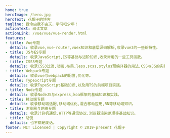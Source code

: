 ```yaml
---
home: true
heroImage: /hero.jpg
heroText: 花帽子的博客
tagline: 我命由我不由天，学习吧少年！
actionText: 阅读文章
actionLink: /vue/vue/vue-render.html
features:
- title: Vue专题
  details: 收录vue,vue-router,vuex知识和底层源码解析,收录vue3的一些新特性。
- title: JS与ES专题
  details: 收录JavaScript,ES等基础与进阶知识,收录常用的一些工具函数。
- title: CSS3专题
  details: 收录CSS3过渡,动画,布局,less,scss,stylus预编译器的用法,CSS与JS的实践。
- title: Webpack专题
  details: 收录vue与webpack的配置,优化等。
- title: TypeScript专题
  details: 收录TypeScript基础知识,以及用TS的前端项目实践。
- title: Node专题
  details: 收录NodeJS与express,koa框架的基础知识和实践。
- title: 移动端专题
  details: 收录移动端适配,移动端优化,混合移动应用,RN等移动端知识。
- title: 浏览器与网络专题
  details: 收录计算机通信,HTTP等通信协议,浏览器渲染原理等基础知识。
- title: 胡侃
  details: 也不都是废话。
footer: MIT Licensed | Copyright © 2019-present 花帽子 
---
```

